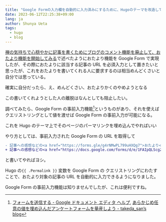```yaml
---
title: "Google Formの入力欄を自動的に入力済みにするために、Hugoのテーマを改造して、パーマリンク変数をクエリストリングとして事前入力内容にすることで実現した"
date: 2023-06-12T22:25:38+09:00
lang: ja
author: Shunya Ueta
tags:
  - hugo
  - blog
---
```


[禅の気持ちで心穏やかに記事を書くためにブログのコメント機能を廃止して、おたより機能を開始してみる](/posts/2023-06-12-0113/)で述べたようにおたより機能を Google Form で実現したが、その際におたよりに該当する記事の URL を必須入力として置きたいと思ったが、これをおたよりを書いてくれる人に要求するのは相当めんどくさいと自分では思っている。

確実に自分だったら、え、めんどくさい、おたよりかくのやめようとなる

この書いてくれようとした人の離脱はなんとしても阻止したい。

調べてみたら、Google Form の事前入力機能[^preinput]というものがあり、それを使えばクエリストリングとして値を渡せば Google Form の事前入力が可能になる。

これを Hugo のテーマ上でそのページのパーマリンクを埋め込んでやればいい

やり方としては、事前入力された Google Form の URL を取得して

```diff
- 記事への感想などの<a href="https://forms.gle/g4rNMwPL799uHXQg7">おたより</a>をおまちしてます。
+ 記事への感想などの<a href="https://docs.google.com/forms/d/e/1FAIpQLScgZVDrjQiKLbQRovfs88oweCITzjtvt1PlgwL14JfWPOrpPQ/viewform?usp=pp_url&entry.838298670={{ .Permalink }}">おたより</a>をおまちしてます。
```

と書いてやればヨシ。

Hugo の`{{ .Permalink }}` 変数を Google Form の クエリストリングにわたすことで、おたより対象の記事の URL を自動的に入力できるようになりました。

Google Form の事前入力機能は知りませんでしたが、これは便利ですね。

[^preinput]: [フォームを送信する \- Google ドキュメント エディタ ヘルプ](https://support.google.com/docs/answer/2839588?hl=ja&visit_id=638221725795420512-25436235&rd=1#zippy=%2C%E5%9B%9E%E7%AD%94%E3%82%92%E4%BA%8B%E5%89%8D%E5%85%A5%E5%8A%9B%E3%81%97%E3%81%9F%E3%83%95%E3%82%A9%E3%83%BC%E3%83%A0%E3%82%92%E9%80%81%E4%BF%A1%E3%81%99%E3%82%8B), [あらかじめ任意の値を埋め込んだアンケートフォームを量産しよう \- takeda_san’s blog](https://takeda-san.hatenablog.com/entry/2020/10/24/162454)
